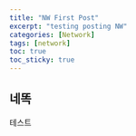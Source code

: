 ```yaml
---
title: "NW First Post"
excerpt: "testing posting NW"
categories: [Network]
tags: [network]
toc: true
toc_sticky: true
---
```


## 네똑

테스트